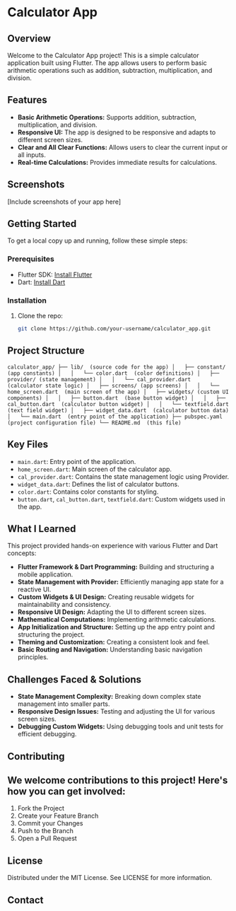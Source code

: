 # Calculator App

## Overview

Welcome to the Calculator App project! This is a simple calculator application built using Flutter. The app allows users to perform basic arithmetic operations such as addition, subtraction, multiplication, and division.

## Features

- **Basic Arithmetic Operations:** Supports addition, subtraction, multiplication, and division.
- **Responsive UI:** The app is designed to be responsive and adapts to different screen sizes.
- **Clear and All Clear Functions:** Allows users to clear the current input or all inputs.
- **Real-time Calculations:** Provides immediate results for calculations.

## Screenshots

[Include screenshots of your app here]


## Getting Started

To get a local copy up and running, follow these simple steps:

### Prerequisites

- Flutter SDK: [Install Flutter](https://flutter.dev/docs/get-started/install)
- Dart: [Install Dart](https://dart.dev/get-dart)

### Installation

1. Clone the repo:
   ```sh
   git clone https://github.com/your-username/calculator_app.git


## Project Structure

`calculator_app/
├── lib/  (source code for the app)
│   ├── constant/ (app constants)
│   │   └── color.dart  (color definitions)
│   ├── provider/ (state management)
│   │   └── cal_provider.dart  (calculator state logic)
│   ├── screens/ (app screens)
│   │   └── home_screen.dart  (main screen of the app)
│   ├── widgets/ (custom UI components)
│   │   ├── button.dart  (base button widget)
│   │   ├── cal_button.dart  (calculator button widget)
│   │   └── textfield.dart  (text field widget)
│   ├── widget_data.dart  (calculator button data)
│   └── main.dart  (entry point of the application)
├── pubspec.yaml  (project configuration file)
└── README.md  (this file)`

## Key Files

* `main.dart`: Entry point of the application.
* `home_screen.dart`: Main screen of the calculator app.
* `cal_provider.dart`: Contains the state management logic using Provider.
* `widget_data.dart`: Defines the list of calculator buttons.
* `color.dart`: Contains color constants for styling.
* `button.dart`, `cal_button.dart`, `textfield.dart`: Custom widgets used in the app.

## What I Learned

This project provided hands-on experience with various Flutter and Dart concepts:

* **Flutter Framework & Dart Programming:** Building and structuring a mobile application.
* **State Management with Provider:** Efficiently managing app state for a reactive UI.
* **Custom Widgets & UI Design:** Creating reusable widgets for maintainability and consistency.
* **Responsive UI Design:** Adapting the UI to different screen sizes.
* **Mathematical Computations:** Implementing arithmetic calculations.
* **App Initialization and Structure:** Setting up the app entry point and structuring the project.
* **Theming and Customization:** Creating a consistent look and feel.
* **Basic Routing and Navigation:** Understanding basic navigation principles.

## Challenges Faced & Solutions

* **State Management Complexity:** Breaking down complex state management into smaller parts.
* **Responsive Design Issues:** Testing and adjusting the UI for various screen sizes.
* **Debugging Custom Widgets:** Using debugging tools and unit tests for efficient debugging.

## Contributing

## We welcome contributions to this project! Here's how you can get involved:

1. Fork the Project
2. Create your Feature Branch
3. Commit your Changes
4. Push to the Branch
5. Open a Pull Request

## License

Distributed under the MIT License. See LICENSE for more information.

## Contact

<!-- Your Name - [@your_twitter](https://twitter.com/your_username) - your_email@example.com -->